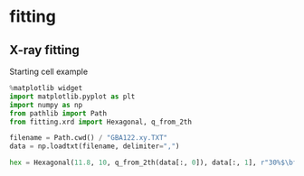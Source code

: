 # fitting
 
## X-ray fitting
Starting cell example

```Python
%matplotlib widget
import matplotlib.pyplot as plt
import numpy as np
from pathlib import Path
from fitting.xrd import Hexagonal, q_from_2th

filename = Path.cwd() / "GBA122.xy.TXT"
data = np.loadtxt(filename, delimiter=",")

hex = Hexagonal(11.8, 10, q_from_2th(data[:, 0]), data[:, 1], r"30%$\bf{2}$@TPP-d$_{12}$")
```
